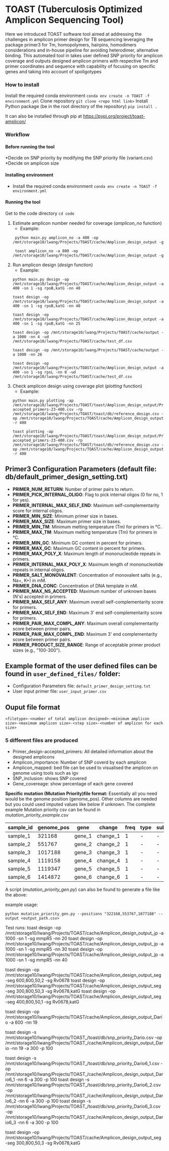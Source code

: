 # TOAST (Tuberculosis Optimized Amplicon Sequencing Tool)
<!-- - TB and Other pathogen Amplicon Sequencing Tool
- TB ONT Amplicon Sequencing Tool -->

Here we introduced TOAST software tool aimed at addressing the challenges in amplicon primer design for TB sequencing leveraging the package primer3 for Tm, homopolymers, hairpins, homodimers considerations and in-house pipeline for avoiding heterodimer, alternative binding. This automated tool in takes user defined SNP priority for amplicon coverage and outputs designed amplicon primers with respective Tm and primer coordinates and sequence with capability of focusing on specific genes and taking into account of spoligotypes 

### How to install
Install the required conda environment
```conda env create -n TOAST -f environment.yml```
Clone repository
```git clone <repo html link>```
Install Python package (be in the root directory of the repository)
```pip install .```


It can also be installed through pip at https://pypi.org/project/toast-amplicon/

### Workflow
#### Before running the tool
*Decide on SNP priority by modifying the SNP priority file (variant.csv)
*Decide on amplicon size

#### Installing environment
- Install the required conda environment
    ```conda env create -n TOAST -f environment.yml```
    
#### Running the tool
Get to the code directory
```cd code```

1. Estimate amplicon number needed for coverage (*amplicon_no* function)
   - Example: 
   ```
    python main.py amplicon_no -a 400 -op /mnt/storage10/lwang/Projects/TOAST/cache/Amplicon_design_output -g

    toast amplicon_no -a 800 -op /mnt/storage10/lwang/Projects/TOAST/cache/Amplicon_design_output -g
   ```
2. Run amplicon design (*design* function)
    - Example: 
    ```
    python main.py design -op /mnt/storage10/lwang/Projects/TOAST/cache/Amplicon_design_output -a 400 -sn 1 -sg rpoB,katG -nn 40 
    
    toast design -op /mnt/storage10/lwang/Projects/TOAST/cache/Amplicon_design_output -a 400 -sn 1 -sg rpoB,katG -nn 40 
    
    toast design -op /mnt/storage10/lwang/Projects/TOAST/cache/Amplicon_design_output -a 400 -sn 1 -sg rpoB,katG -nn 25

    toast design -op /mnt/storage10/lwang/Projects/TOAST/cache/output -a 1000 -nn 4 -ud /mnt/storage10/lwang/Projects/TOAST/cache/test_df.csv

    toast design -op /mnt/storage10/lwang/Projects/TOAST/cache/output -a 1000 -nn 26

    toast design -op /mnt/storage10/lwang/Projects/TOAST/cache/Amplicon_design_output -a 400 -sn 1 -sg rpsL -nn 0 -ud /mnt/storage10/lwang/Projects/TOAST/cache/test_df.csv
    ```
3. Check amplicon design using coverage plot (*plotting* function)
    - Example: 
    ```
    python main.py plotting -ap /mnt/storage10/lwang/Projects/TOAST/toast/Amplicon_design_output/Primer_design-accepted_primers-23-400.csv -rp /mnt/storage10/lwang/Projects/TOAST/toast/db/reference_design.csv -op /mnt/storage10/lwang/Projects/TOAST/cache/Amplicon_design_output -r 400
    
    toast plotting -ap /mnt/storage10/lwang/Projects/TOAST/toast/Amplicon_design_output/Primer_design-accepted_primers-23-400.csv -rp /mnt/storage10/lwang/Projects/TOAST/toast/db/reference_design.csv -op /mnt/storage10/lwang/Projects/TOAST/cache/Amplicon_design_output -r 400
    ``` 


## Primer3 Configuration Parameters (default file: db/default_primer_design_setting.txt)

- **PRIMER_NUM_RETURN**: Number of primer pairs to return.
- **PRIMER_PICK_INTERNAL_OLIGO**: Flag to pick internal oligos (0 for no, 1 for yes).
- **PRIMER_INTERNAL_MAX_SELF_END**: Maximum self-complementarity score for internal oligos.
- **PRIMER_MIN_SIZE**: Minimum primer size in bases.
- **PRIMER_MAX_SIZE**: Maximum primer size in bases.
- **PRIMER_MIN_TM**: Minimum melting temperature (Tm) for primers in °C.
- **PRIMER_MAX_TM**: Maximum melting temperature (Tm) for primers in °C.
- **PRIMER_MIN_GC**: Minimum GC content in percent for primers.
- **PRIMER_MAX_GC**: Maximum GC content in percent for primers.
- **PRIMER_MAX_POLY_X**: Maximum length of mononucleotide repeats in primers.
- **PRIMER_INTERNAL_MAX_POLY_X**: Maximum length of mononucleotide repeats in internal oligos.
- **PRIMER_SALT_MONOVALENT**: Concentration of monovalent salts (e.g., Na+, K+) in mM.
- **PRIMER_DNA_CONC**: Concentration of DNA template in nM.
- **PRIMER_MAX_NS_ACCEPTED**: Maximum number of unknown bases (N's) accepted in primers.
- **PRIMER_MAX_SELF_ANY**: Maximum overall self-complementarity score for primers.
- **PRIMER_MAX_SELF_END**: Maximum 3' end self-complementarity score for primers.
- **PRIMER_PAIR_MAX_COMPL_ANY**: Maximum overall complementarity score between primer pairs.
- **PRIMER_PAIR_MAX_COMPL_END**: Maximum 3' end complementarity score between primer pairs.
- **PRIMER_PRODUCT_SIZE_RANGE**: Range of acceptable primer product sizes (e.g., "100-300").

## Example format of the user defined files can be found in ```user_defined_files/``` folder:

  - Configuration Parameters file: ```default_primer_design_setting.txt```
  - User input primer file: ```user_input_primer.csv```



## Ouput file format
```
<filetype>-<number of total amplicon designed>-<minimum amplicon size>-<maximum amplicon size>-<step size>-<number of amplicon for each size>
```

### 5 different files are produced
- Primer_design-accepted_primers: All detailed information about the designed amplicons
- Amplicon_importance: Number of SNP coverd by each amplicon
- Amplicon_mapped: bed file can be used to visualised the amplicon on genome using tools such as igv
- SNP_inclusion: shows SNP covered
- Gene_covereage: show percentage of each gene covered



**Specific mutation (Mutation Priority)file format:**
Essentially all you need would be the genome position (genome_pos). Other columns are needed but you could used imputed values like below if unknown.
The complete example Mutation priority csv can be found in *mutation_priority_example.csv*

| sample_id | **genome_pos** | gene   | change   | freq | type | sublin | drtype | drugs | weight |
|-----------|------------|--------|----------|------|------|--------|--------|-------|--------|
| sample_1  | 321168     | gene_1 | change_1 | 1    | -    | -      | -      | -     | 1      |
| sample_2  | 551767     | gene_2 | change_2 | 1    | -    | -      | -      | -     | 1      |
| sample_3  | 1017188    | gene_3 | change_3 | 1    | -    | -      | -      | -     | 1      |
| sample_4  | 1119158    | gene_4 | change_4 | 1    | -    | -      | -      | -     | 1      |
| sample_5  | 1119347    | gene_5 | change_5 | 1    | -    | -      | -      | -     | 1      |
| sample_6  | 1414872    | gene_6 | change_6 | 1    | -    | -      | -      | -     | 1      |

A script (*mutation_priority_gen.py*) can also be found to generate a file like the above:

example usage: 
```
python mutation_priority_gen.py --positions "322168,553767,1077188" --output <output_path.csv>
```







Test runs:
toast design -op /mnt/storage10/lwang/Projects/TOAST/cache/Amplicon_design_output_jp -a 1000 -sn 1 -sg mmpR5 -nn 20
toast design -op /mnt/storage10/lwang/Projects/TOAST/cache/Amplicon_design_output_jp -a 1000 -sn 1 -sg mmpR5 -nn 30
toast design -op /mnt/storage10/lwang/Projects/TOAST/cache/Amplicon_design_output_jp -a 1000 -sn 1 -sg mmpR5 -nn 40


toast design -op /mnt/storage10/lwang/Projects/TOAST/cache/Amplicon_design_output_seg -seg 600,800,50,2 -sg Rv0678
toast design -op /mnt/storage10/lwang/Projects/TOAST/cache/Amplicon_design_output_seg -seg 300,800,50,3 -sg Rv0678,katG
toast design -op /mnt/storage10/lwang/Projects/TOAST/cache/Amplicon_design_output_seg -seg 400,800,50,1 -sg Rv0678,katG


toast design -op /mnt/storage10/lwang/Projects/TOAST/cache/Amplicon_design_output_Dario -a 600 -nn 19

toast design -s /mnt/storage10/lwang/Projects/TOAST_/toast/db/snp_priority_Dario.csv -op /mnt/storage10/lwang/Projects/TOAST_/cache/Amplicon_design_output_Dario -nn 19 -a 300 -p 100

toast design -s /mnt/storage10/lwang/Projects/TOAST_/toast/db/snp_priority_Dario6_1.csv -op /mnt/storage10/lwang/Projects/TOAST_/cache/Amplicon_design_output_Dario6_1 -nn 6 -a 300 -p 100
toast design -s /mnt/storage10/lwang/Projects/TOAST_/toast/db/snp_priority_Dario6_2.csv -op /mnt/storage10/lwang/Projects/TOAST_/cache/Amplicon_design_output_Dario6_2 -nn 6 -a 300 -p 100
toast design -s /mnt/storage10/lwang/Projects/TOAST_/toast/db/snp_priority_Dario6_3.csv -op /mnt/storage10/lwang/Projects/TOAST_/cache/Amplicon_design_output_Dario6_3 -nn 6 -a 300 -p 100


toast design -op /mnt/storage10/lwang/Projects/TOAST/cache/Amplicon_design_output_seg -seg 300,800,50,3 -sg Rv0678,katG

